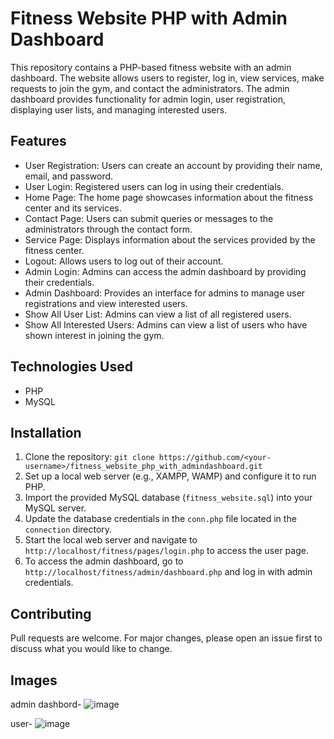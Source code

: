 # Fitness Website PHP with Admin Dashboard

This repository contains a PHP-based fitness website with an admin dashboard. The website allows users to register, log in, view services, make requests to join the gym, and contact the administrators. The admin dashboard provides functionality for admin login, user registration, displaying user lists, and managing interested users.

## Features

- User Registration: Users can create an account by providing their name, email, and password.
- User Login: Registered users can log in using their credentials.
- Home Page: The home page showcases information about the fitness center and its services.
- Contact Page: Users can submit queries or messages to the administrators through the contact form.
- Service Page: Displays information about the services provided by the fitness center.
- Logout: Allows users to log out of their account.
- Admin Login: Admins can access the admin dashboard by providing their credentials.
- Admin Dashboard: Provides an interface for admins to manage user registrations and view interested users.
- Show All User List: Admins can view a list of all registered users.
- Show All Interested Users: Admins can view a list of users who have shown interest in joining the gym.

## Technologies Used

- PHP
- MySQL

## Installation

1. Clone the repository: `git clone https://github.com/<your-username>/fitness_website_php_with_admindashboard.git`
2. Set up a local web server (e.g., XAMPP, WAMP) and configure it to run PHP.
3. Import the provided MySQL database (`fitness_website.sql`) into your MySQL server.
4. Update the database credentials in the `conn.php` file located in the `connection` directory.
5. Start the local web server and navigate to `http://localhost/fitness/pages/login.php` to access the user page.
6. To access the admin dashboard, go to `http://localhost/fitness/admin/dashboard.php` and log in with admin credentials.

## Contributing

Pull requests are welcome. For major changes, please open an issue first to discuss what you would like to change.

## Images
admin dashbord- 
![image](https://github.com/developerMaurya/fitness_website_php_with_admindashbord/assets/137375643/c0612fd2-6ee2-4847-a7a7-6076f33f156c)

user-
![image](https://github.com/developerMaurya/fitness_website_php_with_admindashbord/assets/137375643/d10ba33e-f459-48fb-93f0-33ef11b7bcba)

